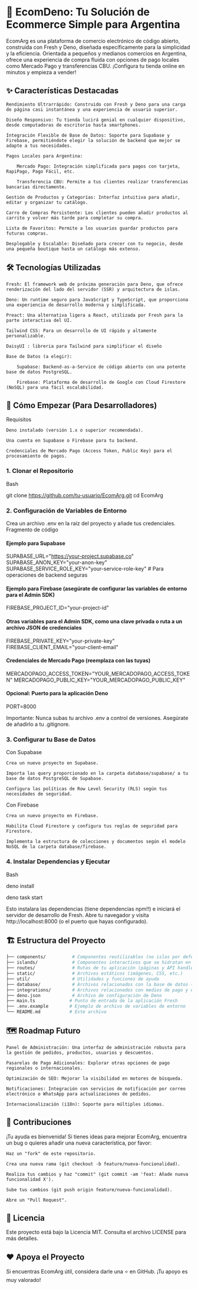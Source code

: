 # 🚀 EcomDeno: Tu Solución de Ecommerce Simple para Argentina

EcomArg es una plataforma de comercio electrónico de código abierto, construida con Fresh y Deno, diseñada específicamente para la simplicidad y la eficiencia. Orientada a pequeños y medianos comercios en Argentina, ofrece una experiencia de compra fluida con opciones de pago locales como Mercado Pago y transferencias CBU. ¡Configura tu tienda online en minutos y empieza a vender!

## ✨ Características Destacadas

    Rendimiento Ultrarrápido: Construido con Fresh y Deno para una carga de página casi instantánea y una experiencia de usuario superior.

    Diseño Responsivo: Tu tienda lucirá genial en cualquier dispositivo, desde computadoras de escritorio hasta smartphones.

    Integración Flexible de Base de Datos: Soporte para Supabase y Firebase, permitiéndote elegir la solución de backend que mejor se adapte a tus necesidades.

    Pagos Locales para Argentina:

        Mercado Pago: Integración simplificada para pagos con tarjeta, RapiPago, Pago Fácil, etc.

        Transferencia CBU: Permite a tus clientes realizar transferencias bancarias directamente.

    Gestión de Productos y Categorías: Interfaz intuitiva para añadir, editar y organizar tu catálogo.

    Carro de Compras Persistente: Los clientes pueden añadir productos al carrito y volver más tarde para completar su compra.

    Lista de Favoritos: Permite a los usuarios guardar productos para futuras compras.

    Desplegable y Escalable: Diseñado para crecer con tu negocio, desde una pequeña boutique hasta un catálogo más extenso.

## 🛠️ Tecnologías Utilizadas

    Fresh: El framework web de próxima generación para Deno, que ofrece renderización del lado del servidor (SSR) y arquitectura de islas.

    Deno: Un runtime seguro para JavaScript y TypeScript, que proporciona una experiencia de desarrollo moderna y simplificada.

    Preact: Una alternativa ligera a React, utilizada por Fresh para la parte interactiva del UI.

    Tailwind CSS: Para un desarrollo de UI rápido y altamente personalizable.

    DaisyUI : libreria para Tailwind para simplificar el diseño 

    Base de Datos (a elegir):

        Supabase: Backend-as-a-Service de código abierto con una potente base de datos PostgreSQL.

        Firebase: Plataforma de desarrollo de Google con Cloud Firestore (NoSQL) para una fácil escalabilidad.

## 🚀 Cómo Empezar (Para Desarrolladores)

Requisitos

    Deno instalado (versión 1.x o superior recomendada).

    Una cuenta en Supabase o Firebase para tu backend.

    Credenciales de Mercado Pago (Access Token, Public Key) para el procesamiento de pagos.

### 1. Clonar el Repositorio

Bash

git clone https://github.com/tu-usuario/EcomArg.git
cd EcomArg

### 2. Configuración de Variables de Entorno

Crea un archivo .env en la raíz del proyecto y añade tus credenciales.
Fragmento de código

#### Ejemplo para Supabase
SUPABASE_URL="https://your-project.supabase.co"
SUPABASE_ANON_KEY="your-anon-key"
SUPABASE_SERVICE_ROLE_KEY="your-service-role-key" # Para operaciones de backend seguras

#### Ejemplo para Firebase (asegúrate de configurar las variables de entorno para el Admin SDK)
FIREBASE_PROJECT_ID="your-project-id"
#### Otras variables para el Admin SDK, como una clave privada o ruta a un archivo JSON de credenciales
FIREBASE_PRIVATE_KEY="your-private-key"
FIREBASE_CLIENT_EMAIL="your-client-email"

#### Credenciales de Mercado Pago (reemplaza con las tuyas)
MERCADOPAGO_ACCESS_TOKEN="YOUR_MERCADOPAGO_ACCESS_TOKEN"
MERCADOPAGO_PUBLIC_KEY="YOUR_MERCADOPAGO_PUBLIC_KEY"

#### Opcional: Puerto para la aplicación Deno
PORT=8000

Importante: Nunca subas tu archivo .env a control de versiones. Asegúrate de añadirlo a tu .gitignore.

### 3. Configurar tu Base de Datos

Con Supabase

    Crea un nuevo proyecto en Supabase.

    Importa las query proporcionado en la carpeta database/supabase/ a tu base de datos PostgreSQL de Supabase.

    Configura las políticas de Row Level Security (RLS) según tus necesidades de seguridad.

Con Firebase

    Crea un nuevo proyecto en Firebase.

    Habilita Cloud Firestore y configura tus reglas de seguridad para Firestore.

    Implementa la estructura de colecciones y documentos según el modelo NoSQL de la carpeta database/firebase.

### 4. Instalar Dependencias y Ejecutar

Bash

deno install 

deno task start

Esto instalara las dependencias (tiene dependencias npm!!) e iniciará el servidor de desarrollo de Fresh. Abre tu navegador y visita http://localhost:8000 (o el puerto que hayas configurado).

## 🏗️ Estructura del Proyecto

```bash
├── components/          # Componentes reutilizables (no islas por defecto)
├── islands/             # Componentes interactivos que se hidratan en el cliente
├── routes/              # Rutas de tu aplicación (páginas y API handlers)
├── static/              # Archivos estáticos (imágenes, CSS, etc.)
├── util/                # Utilidades y funciones de ayuda
├── database/            # Archivos relacionados con la base de datos (esquemas SQL, etc.)
├── integrations/        # Archivos relacionados con medios de pago y envio de mails
├── deno.json            # Archivo de configuración de Deno
├── main.ts             # Punto de entrada de la aplicación Fresh
├── .env.example        # Ejemplo de archivo de variables de entorno
└── README.md           # Este archivo
```
## 🗺️ Roadmap Futuro

    Panel de Administración: Una interfaz de administración robusta para la gestión de pedidos, productos, usuarios y descuentos.

    Pasarelas de Pago Adicionales: Explorar otras opciones de pago regionales o internacionales.

    Optimización de SEO: Mejorar la visibilidad en motores de búsqueda.

    Notificaciones: Integración con servicios de notificación por correo electrónico o WhatsApp para actualizaciones de pedidos.

    Internacionalización (i18n): Soporte para múltiples idiomas.

## 🤝 Contribuciones

¡Tu ayuda es bienvenida! Si tienes ideas para mejorar EcomArg, encuentra un bug o quieres añadir una nueva característica, por favor:

    Haz un "fork" de este repositorio.

    Crea una nueva rama (git checkout -b feature/nueva-funcionalidad).

    Realiza tus cambios y haz "commit" (git commit -am 'feat: Añade nueva funcionalidad X').

    Sube tus cambios (git push origin feature/nueva-funcionalidad).

    Abre un "Pull Request".

## 📄 Licencia

Este proyecto está bajo la Licencia MIT. Consulta el archivo LICENSE para más detalles.

## ❤️ Apoya el Proyecto

Si encuentras EcomArg útil, considera darle una ⭐ en GitHub. ¡Tu apoyo es muy valorado!